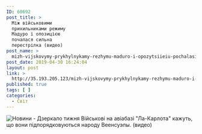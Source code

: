 ```yaml
---
ID: 60692
post_title: >
  Між військовими
  прихильниками режиму
  Мадуро і опозицією
  почалася сильна
  перестрілка (видео)
post_name: >
  mizh-vijskovymy-prykhylnykamy-rezhymu-maduro-i-opozytsiieiu-pochalasia-sylna-perestrilka-vydeo
post_date: 2019-04-30 16:24:04
layout: post
link: >
  http://35.193.205.123/mizh-vijskovymy-prykhylnykamy-rezhymu-maduro-i-opozytsiieiu-pochalasia-sylna-perestrilka-vydeo/
published: true
tags: [ ]
categories:
  - Світ
---
```

 <img src="https://image.zn.ua/media/images/645x426/Oct2017/188306.jpg" alt="Новини - Дзеркало тижня"/> Військові на авіабазі "Ла-Карлота" кажуть, що вони підпорядковуються народу Веенсуэлы. (видео) 